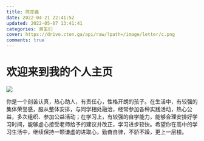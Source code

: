 ```yaml
---
title: 陈亦鑫
date: 2022-04-21 22:41:52
updated: 2022-05-07 13:41:41
categories: 男生们
cover: https://drive.cten.ga/api/raw/?path=/image/letter/c.png
comments: true
---
```

# 欢迎来到我的个人主页

![](https://drive.cten.ga/api/raw/?path=/image/headp/cm/cyx.jpg)

你是一个刻苦认真，热⼼助⼈，有责任⼼，性格开朗的孩子。在生活中，有较强的集体荣誉感，服从整体安排，与同学相处融洽，经常参加各种实践活动，热心公益，多次组织、参加公益活动；在学习上，有较强的⾃学能⼒，能够合理安排好学习时间，能够虚⼼接受老师给予的建议并改正，学习进步较快。希望你在高中的学习生活中，继续保持一颗谦虚的进取心，勤奋自律，不骄不躁，更上一层楼。